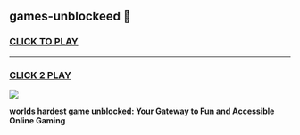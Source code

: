 
## games-unblockeed 👋
<h3>
<a href="https://premium.freeplayer.one?title=games-unblockeed&ref=14F">CLICK TO PLAY</a></h3>
<hr>

<h3>
<a href="https://premium.freeplayer.one?title=games-unblockeed&ref=14F">CLICK 2 PLAY</a>
  
</h3>

<a href="https://premium.freeplayer.one?title=games-unblockeed&ref=12F/"><img src="https://clearcache.store/games.png"></a>


**worlds hardest game unblocked: Your Gateway to Fun and Accessible Online Gaming**
